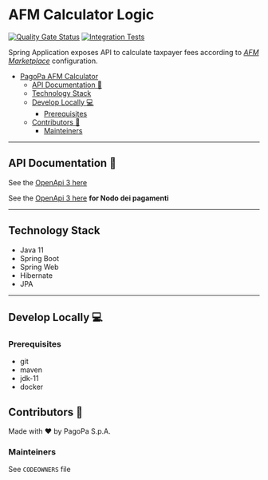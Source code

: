 # AFM Calculator Logic

[![Quality Gate Status](https://sonarcloud.io/api/project_badges/measure?project=pagopa_pagopa-afm-calculator&metric=alert_status)](https://sonarcloud.io/dashboard?id=pagopa_pagopa-afm-calculator)
[![Integration Tests](https://github.com/pagopa/pagopa-afm-calculator/actions/workflows/integration_test.yml/badge.svg?branch=main)](https://github.com/pagopa/pagopa-afm-calculator/actions/workflows/integration_test.yml)

Spring Application exposes API to calculate taxpayer fees according to [_AFM Marketplace_](https://github.com/pagopa/pagopa-afm-marketplace-be) configuration.

- [PagoPa AFM Calculator](#pagopa-afm-calculator)
    - [API Documentation 📖](#api-documentation-)
    - [Technology Stack](#technology-stack)
    - [Develop Locally 💻](#develop-locally-)
        - [Prerequisites](#prerequisites-1)
    - [Contributors 👥](#contributors-)
        - [Mainteiners](#mainteiners)

---
## API Documentation 📖
See the [OpenApi 3 here](https://editor.swagger.io/?url=https://raw.githubusercontent.com/pagopa/pagopa-afm-calculator/main/openapi/openapi.json)

See the [OpenApi 3 here](https://editor.swagger.io/?url=https://raw.githubusercontent.com/pagopa/pagopa-afm-calculator/main/openapi/openapi-node.json) **for Nodo dei pagamenti**

---

## Technology Stack
- Java 11
- Spring Boot
- Spring Web
- Hibernate
- JPA

---

## Develop Locally 💻

### Prerequisites
- git
- maven
- jdk-11
- docker

## Contributors 👥
Made with ❤️ by PagoPa S.p.A.

### Mainteiners
See `CODEOWNERS` file
